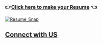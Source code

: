 ### :point_right:[Click here to make your Resume](https://www.overleaf.com/9772936648pfmmcbqzpqmj) :point_left:

[![Resume_Snap][1]][2]

[1]:https://github.com/hemantghuge/Hemant_Resume/blob/master/Resume.png

[2]:https://github.com/hemantghuge/Hemant_Resume/blob/master/Resume.pdf

## [Connect with US](https://www.linkedin.com/in/hemantghuge/)


